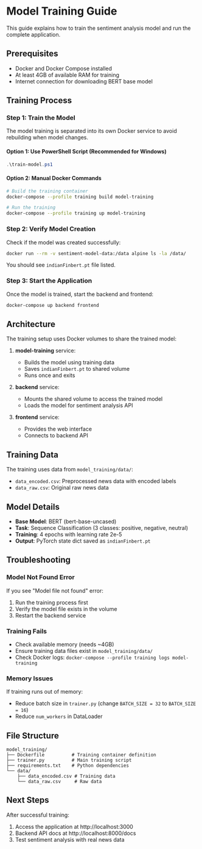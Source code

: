 # Model Training Guide

This guide explains how to train the sentiment analysis model and run the complete application.

## Prerequisites

- Docker and Docker Compose installed
- At least 4GB of available RAM for training
- Internet connection for downloading BERT base model

## Training Process

### Step 1: Train the Model

The model training is separated into its own Docker service to avoid rebuilding when model changes.

#### Option 1: Use PowerShell Script (Recommended for Windows)

```powershell
.\train-model.ps1
```

#### Option 2: Manual Docker Commands

```bash
# Build the training container
docker-compose --profile training build model-training

# Run the training
docker-compose --profile training up model-training
```

### Step 2: Verify Model Creation

Check if the model was created successfully:

```bash
docker run --rm -v sentiment-model-data:/data alpine ls -la /data/
```

You should see `indianFinbert.pt` file listed.

### Step 3: Start the Application

Once the model is trained, start the backend and frontend:

```bash
docker-compose up backend frontend
```

## Architecture

The training setup uses Docker volumes to share the trained model:

1. **model-training** service:

   - Builds the model using training data
   - Saves `indianFinbert.pt` to shared volume
   - Runs once and exits

2. **backend** service:

   - Mounts the shared volume to access the trained model
   - Loads the model for sentiment analysis API

3. **frontend** service:
   - Provides the web interface
   - Connects to backend API

## Training Data

The training uses data from `model_training/data/`:

- `data_encoded.csv`: Preprocessed news data with encoded labels
- `data_raw.csv`: Original raw news data

## Model Details

- **Base Model**: BERT (bert-base-uncased)
- **Task**: Sequence Classification (3 classes: positive, negative, neutral)
- **Training**: 4 epochs with learning rate 2e-5
- **Output**: PyTorch state dict saved as `indianFinbert.pt`

## Troubleshooting

### Model Not Found Error

If you see "Model file not found" error:

1. Run the training process first
2. Verify the model file exists in the volume
3. Restart the backend service

### Training Fails

- Check available memory (needs ~4GB)
- Ensure training data files exist in `model_training/data/`
- Check Docker logs: `docker-compose --profile training logs model-training`

### Memory Issues

If training runs out of memory:

- Reduce batch size in `trainer.py` (change `BATCH_SIZE = 32` to `BATCH_SIZE = 16`)
- Reduce `num_workers` in DataLoader

## File Structure

```
model_training/
├── Dockerfile          # Training container definition
├── trainer.py          # Main training script
├── requirements.txt    # Python dependencies
└── data/
    ├── data_encoded.csv # Training data
    └── data_raw.csv     # Raw data
```

## Next Steps

After successful training:

1. Access the application at http://localhost:3000
2. Backend API docs at http://localhost:8000/docs
3. Test sentiment analysis with real news data
